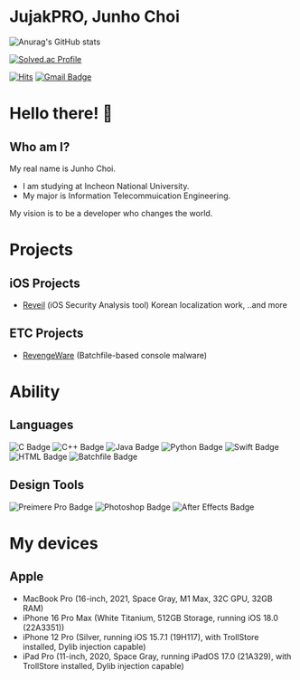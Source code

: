 # JujakPRO, Junho Choi
![Anurag's GitHub stats](https://github-readme-stats.vercel.app/api?username=JujakPRO&show_icons=true&theme=radical)

[![Solved.ac Profile](http://mazassumnida.wtf/api/v2/generate_badge?boj=jujakpro)](https://solved.ac/jujakpro/)  

[![Hits](https://hits.seeyoufarm.com/api/count/incr/badge.svg?url=https%3A%2F%2Fgithub.com%2FJujakPRO%2Fhit-counter&count_bg=%2306BAE3&title_bg=%23555555&icon=&icon_color=%23E7E7E7&title=hits&edge_flat=false)](https://hits.seeyoufarm.com) [![Gmail Badge](https://img.shields.io/badge/Gmail-d14836?style=flat-square&logo=Gmail&logoColor=white&link=mailto:backup040490@gmail.com)](backup040490@gmail.com)

# Hello there! 👋
## Who am I?

My real name is Junho Choi.
- I am studying at Incheon National University.
- My major is Information Telecommuication Engineering.

My vision is to be a developer who changes the world.

# Projects
## iOS Projects
- [Reveil](https://github.com/Lessica/Reveil) (iOS Security Analysis tool) Korean localization work, ..and more

## ETC Projects
- [RevengeWare](https://github.com/JujakPRO/RevengeWare) (Batchfile-based console malware)

# Ability
## Languages
![C Badge](https://img.shields.io/badge/C-2%2F10-skyblue) ![C++ Badge](https://img.shields.io/badge/C++-2%2F10-blue) ![Java Badge](https://img.shields.io/badge/Java-4%2F10-red) ![Python Badge](https://img.shields.io/badge/Python-3%2F10-yellow) ![Swift Badge](https://img.shields.io/badge/Swift-2%2F10-orange) ![HTML Badge](https://img.shields.io/badge/HTML-2%2F10-orange) ![Batchfile Badge](https://img.shields.io/badge/Batch-5%2F10-gray)

## Design Tools
![Preimere Pro Badge](https://img.shields.io/badge/Premiere_Pro-6%2F10-purple) ![Photoshop Badge](https://img.shields.io/badge/Photoshop-5%2F10-blue) ![After Effects Badge](https://img.shields.io/badge/After_Effects-2%2F10-purple)

# My devices
## Apple
- MacBook Pro (16-inch, 2021, Space Gray, M1 Max, 32C GPU, 32GB RAM)
- iPhone 16 Pro Max (White Titanium, 512GB Storage, running iOS 18.0 (22A3351))
- iPhone 12 Pro (Silver, running iOS 15.7.1 (19H117), with TrollStore installed, Dylib injection capable)
- iPad Pro (11-inch, 2020, Space Gray, running iPadOS 17.0 (21A329), with TrollStore installed, Dylib injection capable)
